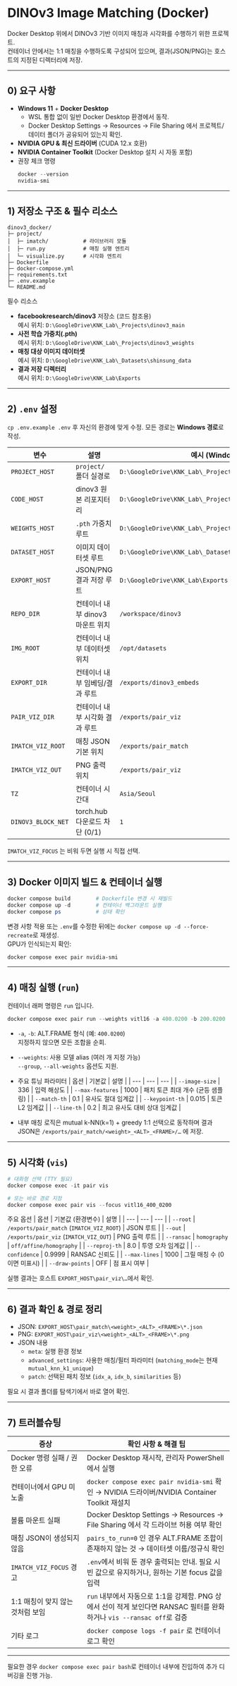 # DINOv3 Image Matching (Docker)

Docker Desktop 위에서 DINOv3 기반 이미지 매칭과 시각화를 수행하기 위한 프로젝트.  
컨테이너 안에서는 1:1 매칭을 수행하도록 구성되어 있으며, 결과(JSON/PNG)는 호스트의 지정된 디렉터리에 저장.

---

## 0) 요구 사항

- **Windows 11** + **Docker Desktop**  
  - WSL 통합 없이 일반 Docker Desktop 환경에서 동작.  
  - Docker Desktop Settings → Resources → File Sharing 에서 프로젝트/데이터 폴더가 공유되어 있는지 확인.
- **NVIDIA GPU & 최신 드라이버** (CUDA 12.x 호환)
- **NVIDIA Container Toolkit** (Docker Desktop 설치 시 자동 포함)
- 권장 체크 명령
  ```powershell
  docker --version
  nvidia-smi
  ```

---

## 1) 저장소 구조 & 필수 리소스

```
dinov3_docker/
├─ project/
│  ├─ imatch/           # 라이브러리 모듈
│  ├─ run.py            # 매칭 실행 엔트리
│  └─ visualize.py      # 시각화 엔트리
├─ Dockerfile
├─ docker-compose.yml
├─ requirements.txt
├─ .env.example
└─ README.md
```

필수 리소스
- **facebookresearch/dinov3** 저장소 (코드 참조용)  
  예시 위치: `D:\GoogleDrive\KNK_Lab\_Projects\dinov3_main`
- **사전 학습 가중치(.pth)**  
  예시 위치: `D:\GoogleDrive\KNK_Lab\_Projects\dinov3_weights`
- **매칭 대상 이미지 데이터셋**  
  예시 위치: `D:\GoogleDrive\KNK_Lab\_Datasets\shinsung_data`
- **결과 저장 디렉터리**  
  예시 위치: `D:\GoogleDrive\KNK_Lab\Exports`

---

## 2) `.env` 설정

`cp .env.example .env` 후 자신의 환경에 맞게 수정. 모든 경로는 **Windows 경로**로 작성.

| 변수 | 설명 | 예시 (Windows) |
| --- | --- | --- |
| `PROJECT_HOST` | `project/` 폴더 실경로 | `D:\GoogleDrive\KNK_Lab\_Projects\dinov3_docker\project` |
| `CODE_HOST` | dinov3 원본 리포지터리 | `D:\GoogleDrive\KNK_Lab\_Projects\dinov3_main` |
| `WEIGHTS_HOST` | `.pth` 가중치 루트 | `D:\GoogleDrive\KNK_Lab\_Projects\dinov3_weights` |
| `DATASET_HOST` | 이미지 데이터셋 루트 | `D:\GoogleDrive\KNK_Lab\_Datasets\shinsung_data` |
| `EXPORT_HOST` | JSON/PNG 결과 저장 루트 | `D:\GoogleDrive\KNK_Lab\Exports` |
| `REPO_DIR` | 컨테이너 내부 dinov3 마운트 위치 | `/workspace/dinov3` |
| `IMG_ROOT` | 컨테이너 내부 데이터셋 위치 | `/opt/datasets` |
| `EXPORT_DIR` | 컨테이너 내부 임베딩/결과 루트 | `/exports/dinov3_embeds` |
| `PAIR_VIZ_DIR` | 컨테이너 내부 시각화 결과 루트 | `/exports/pair_viz` |
| `IMATCH_VIZ_ROOT` | 매칭 JSON 기본 위치 | `/exports/pair_match` |
| `IMATCH_VIZ_OUT` | PNG 출력 위치 | `/exports/pair_viz` |
| `TZ` | 컨테이너 시간대 | `Asia/Seoul` |
| `DINOV3_BLOCK_NET` | torch.hub 다운로드 차단 (0/1) | `1` |

`IMATCH_VIZ_FOCUS` 는 비워 두면 실행 시 직접 선택.

---

## 3) Docker 이미지 빌드 & 컨테이너 실행

```powershell
docker compose build        # Dockerfile 변경 시 재빌드
docker compose up -d        # 컨테이너 백그라운드 실행
docker compose ps           # 상태 확인
```

변경 사항 적용 또는 `.env`를 수정한 뒤에는 `docker compose up -d --force-recreate`로 재생성.  
GPU가 인식되는지 확인:
```powershell
docker compose exec pair nvidia-smi
```

---

## 4) 매칭 실행 (`run`)

컨테이너 래퍼 명령은 `run` 입니다.

```powershell
docker compose exec pair run --weights vitl16 -a 400.0200 -b 200.0200
```

- `-a`, `-b`: ALT.FRAME 형식 (예: `400.0200`)  
  지정하지 않으면 모든 조합을 순회.
- `--weights`: 사용 모델 alias (여러 개 지정 가능)  
  `--group`, `--all-weights` 옵션도 지원.
- 주요 튜닝 파라미터
  | 옵션 | 기본값 | 설명 |
  | --- | --- | --- |
  | `--image-size` | 336 | 입력 해상도 |
  | `--max-features` | 1000 | 패치 토큰 최대 개수 (균등 샘플링) |
  | `--match-th` | 0.1 | 유사도 절대 임계값 |
  | `--keypoint-th` | 0.015 | 토큰 L2 임계값 |
  | `--line-th` | 0.2 | 최고 유사도 대비 상대 임계값 |

- 내부 매칭 로직은 mutual k-NN(k=1) + greedy 1:1 선택으로 동작하며 결과 JSON은 `/exports/pair_match/<weight>_<ALT>_<FRAME>/…` 에 저장.

---

## 5) 시각화 (`vis`)

```powershell
# 대화형 선택 (TTY 필요)
docker compose exec -it pair vis

# 또는 바로 경로 지정
docker compose exec pair vis --focus vitl16_400_0200
```

주요 옵션
| 옵션 | 기본값 (환경변수) | 설명 |
| --- | --- | --- |
| `--root` | `/exports/pair_match` (`IMATCH_VIZ_ROOT`) | JSON 루트 |
| `--out` | `/exports/pair_viz` (`IMATCH_VIZ_OUT`) | PNG 출력 루트 |
| `--ransac` | `homography` | `off/affine/homography` |
| `--reproj-th` | 8.0 | 투영 오차 임계값 |
| `--confidence` | 0.9999 | RANSAC 신뢰도 |
| `--max-lines` | 1000 | 그릴 매칭 수 (0이면 미표시) |
| `--draw-points` | OFF | 점 표시 여부 |

실행 결과는 호스트 `EXPORT_HOST\pair_viz\…`에서 확인.

---

## 6) 결과 확인 & 경로 정리

- JSON: `EXPORT_HOST\pair_match\<weight>_<ALT>_<FRAME>\*.json`
- PNG: `EXPORT_HOST\pair_viz\<weight>_<ALT>_<FRAME>\*.png`
- JSON 내용
  - `meta`: 실행 환경 정보
  - `advanced_settings`: 사용한 매칭/필터 파라미터 (`matching_mode`는 현재 `mutual_knn_k1_unique`)
  - `patch`: 선택된 패치 정보 (`idx_a`, `idx_b`, `similarities` 등)

필요 시 결과 폴더를 탐색기에서 바로 열어 확인.

---

## 7) 트러블슈팅

| 증상 | 확인 사항 & 해결 팁 |
| --- | --- |
| Docker 명령 실패 / 권한 오류 | Docker Desktop 재시작, 관리자 PowerShell에서 실행 |
| 컨테이너에서 GPU 미노출 | `docker compose exec pair nvidia-smi` 확인 → NVIDIA 드라이버/NVIDIA Container Toolkit 재설치 |
| 볼륨 마운트 실패 | Docker Desktop Settings → Resources → File Sharing 에서 각 드라이브 허용 여부 확인 |
| 매칭 JSON이 생성되지 않음 | `pairs_to_run=0` 인 경우 ALT.FRAME 조합이 존재하지 않는 것 → 데이터셋 이름/정규식 확인 |
| `IMATCH_VIZ_FOCUS` 경고 | `.env`에서 비워 둔 경우 출력되는 안내. 필요 시 빈 값으로 유지하거나, 원하는 기본 focus 값을 입력 |
| 1:1 매칭이 맞지 않는 것처럼 보임 | `run` 내부에서 자동으로 1:1을 강제함. PNG 상에서 선이 적게 보인다면 RANSAC 필터를 완화하거나 `vis --ransac off`로 검증 |
| 기타 로그 | `docker compose logs -f pair` 로 컨테이너 로그 확인 |

---

필요한 경우 `docker compose exec pair bash`로 컨테이너 내부에 진입하여 추가 디버깅을 진행 가능.  

